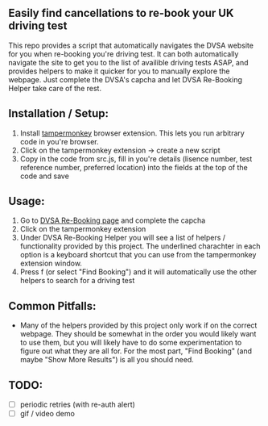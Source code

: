 ## Easily find cancellations to re-book your UK driving test
This repo provides a script that automatically navigates the DVSA website for you when re-booking you're driving test. It can both automatically navigate the site to get you to the list of availible driving tests ASAP, and provides helpers to make it quicker for you to manually explore the webpage. Just complete the DVSA's capcha and let DVSA Re-Booking Helper take care of the rest.

## Installation / Setup:
1. Install [tampermonkey](https://www.tampermonkey.net/) browser extension. This lets you run arbitrary code in you're browser.
2. Click on the tampermonkey extension -> create a new script
3. Copy in the code from src.js, fill in you're details (lisence number, test reference number, preferred location) into the fields at the top of the code and save

## Usage:
1. Go to [DVSA Re-Booking page](https://driverpracticaltest.dvsa.gov.uk/login) and complete the capcha
2. Click on the tampermonkey extension 
3. Under DVSA Re-Booking Helper you will see a list of helpers / functionality provided by this project. The underlined charachter in each option is a keyboard shortcut that you can use from the tampermonkey extension window.
4. Press f (or select "Find Booking") and it will automatically use the other helpers to search for a driving test

## Common Pitfalls:
* Many of the helpers provided by this project only work if on the correct webpage. They should be somewhat in the order you would likely want to use them, but you will likely have to do some experimentation to figure out what they are all for. For the most part, "Find Booking" (and maybe "Show More Results") is all you should need.

## TODO: 
- [ ] periodic retries (with re-auth alert)
- [ ] gif / video demo
